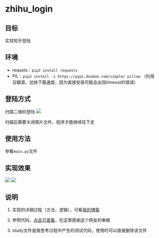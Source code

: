 # zhihu_login

## 目标
实现知乎登陆

## 环境
- requets：`pip3 install requests`
- PIL：`pip3 install -i https://pypi.douban.com/simple/ pillow` （利用豆瓣源，加快下载速度，因为直接安装可能会出现timeout的错误）

## 登陆方式
扫描二维码登陆
![](https://i.imgur.com/A68wdKD.jpg)

扫描后需要关闭图片文件，程序才能继续往下走

## 使用方法
参看`main.py`文件

## 实现效果
![](https://i.imgur.com/8BsbBO2.png)
![](https://i.imgur.com/sTShpHX.jpg)

## 说明
1. 实现的详细过程（方法，逻辑），可看[我的博客](https://blog.csdn.net/qq_41359051/article/details/81625754)

2. 参照代码，[点击可查看](https://github.com/pg7go/Zhihu-Login-QR)，在这里感谢这个网友的奉献

3. study文件是我思考过程中产生的测试代码，使用时可以直接删除该文件